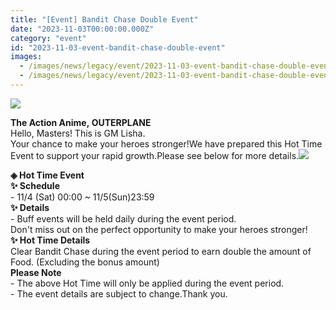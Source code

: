 ```yaml
---
title: "[Event] Bandit Chase Double Event"
date: "2023-11-03T00:00:00.000Z"
category: "event"
id: "2023-11-03-event-bandit-chase-double-event"
images:
  - /images/news/legacy/event/2023-11-03-event-bandit-chase-double-event/6fc2a78503d84a2db3dfba4d918909ba.webp
  - /images/news/legacy/event/2023-11-03-event-bandit-chase-double-event/379af11848c34017976ee1cbd26e5f5b_002.webp
---
```


![](/images/news/legacy/event/2023-11-03-event-bandit-chase-double-event/6fc2a78503d84a2db3dfba4d918909ba.webp)  
  

**The Action Anime, OUTERPLANE**  
Hello, Masters! This is GM Lisha.  
Your chance to make your heroes stronger!We have prepared this Hot Time Event to support your rapid growth.Please see below for more details.![](/images/news/legacy/event/2023-11-03-event-bandit-chase-double-event/379af11848c34017976ee1cbd26e5f5b_002.webp)

  
**◈ Hot Time Event**  
**✨ Schedule**  
\- 11/4 (Sat) 00:00 ~ 11/5(Sun)23:59  
**✨ Details**  
\- Buff events will be held daily during the event period.  
Don't miss out on the perfect opportunity to make your heroes stronger!**✨ Hot Time Details**  
Clear Bandit Chase during the event period to earn double the amount of Food. (Excluding the bonus amount)  
**Please Note**  
\- The above Hot Time will only be applied during the event period.  
\- The event details are subject to change.Thank you.
